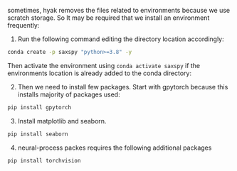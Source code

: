 sometimes, hyak removes the files related to environments because we use scratch storage. So It may be required that we install an environment frequently:

1. Run the following command editing the directory location accordingly:
```bash
conda create -p saxspy "python>=3.8" -y
```
Then activate the environment using `conda activate saxspy` if the environments location is already added to the conda directory:

2. Then we need to install few packages. Start with gpytorch because this installs majority of packages used:
```bash
pip install gpytorch
```

3. Install matplotlib and seaborn.
```bash
pip install seaborn
```

4. neural-process packes requires the following additional packages
```bash
pip install torchvision
```